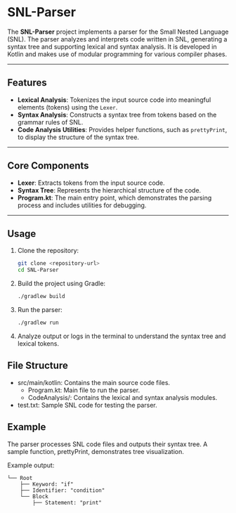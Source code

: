# SNL-Parser

The **SNL-Parser** project implements a parser for the Small Nested Language (SNL). The parser analyzes and interprets code written in SNL, generating a syntax tree and supporting lexical and syntax analysis. It is developed in Kotlin and makes use of modular programming for various compiler phases.

---

## Features

- **Lexical Analysis**: Tokenizes the input source code into meaningful elements (tokens) using the `Lexer`.
- **Syntax Analysis**: Constructs a syntax tree from tokens based on the grammar rules of SNL.
- **Code Analysis Utilities**: Provides helper functions, such as `prettyPrint`, to display the structure of the syntax tree.

---

## Core Components

- **Lexer**: Extracts tokens from the input source code.
- **Syntax Tree**: Represents the hierarchical structure of the code.
- **Program.kt**: The main entry point, which demonstrates the parsing process and includes utilities for debugging.

---

## Usage

1. Clone the repository:

   ```bash
   git clone <repository-url>
   cd SNL-Parser
   ```

2. Build the project using Gradle:

   ```bash
   ./gradlew build
   ```

3. Run the parser:

   ```bash
   ./gradlew run
   ```

4. Analyze output or logs in the terminal to understand the syntax tree and lexical tokens.

## File Structure

- src/main/kotlin: Contains the main source code files.
  - Program.kt: Main file to run the parser.
  - CodeAnalysis/: Contains the lexical and syntax analysis modules.
- test.txt: Sample SNL code for testing the parser.

## Example

The parser processes SNL code files and outputs their syntax tree. A sample function, prettyPrint, demonstrates tree visualization.



Example output:

```
└── Root
    ├── Keyword: "if"
    ├── Identifier: "condition"
    └── Block
        ├── Statement: "print"
```

